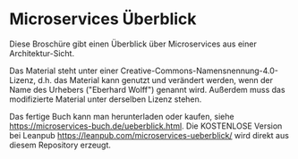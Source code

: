 # Microservices Überblick

Diese Broschüre gibt einen Überblick über Microservices aus
einer Architektur-Sicht.

Das Material steht unter einer
Creative-Commons-Namensnennung-4.0-Lizenz, d.h. das Material kann
genutzt und verändert werden, wenn der Name des Urhebers ("Eberhard
Wolff") genannt wird. Außerdem muss das modifizierte Material unter
derselben Lizenz stehen.

Das fertige Buch kann man herunterladen oder kaufen, siehe
<https://microservices-buch.de/ueberblick.html>. Die KOSTENLOSE
Version bei Leanpub <https://leanpub.com/microservices-ueberblick/>
wird direkt aus diesem Repository erzeugt.
